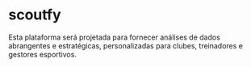 # scoutfy
Esta plataforma será projetada para fornecer análises de dados abrangentes e estratégicas, personalizadas para clubes, treinadores e gestores esportivos.
